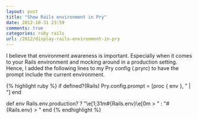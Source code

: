 ```yaml
---
layout: post
title: "Show Rails environment in Pry"
date: 2012-10-31 23:59
comments: true
categories: ruby rails
url: /2012/display-rails-environment-in-pry
---
```


I believe that environment awareness is important. Especially when it comes to
your Rails environment and mocking around in a production setting. Hence, I
added the following lines to my Pry config (.pryrc) to have the prompt include the
current environment.

<!-- more -->

{% highlight ruby %}
if defined?(Rails)
  Pry.config.prompt = [proc { env }, "     | "]
end

def env
  Rails.env.production? ? "\e[1;31m#{Rails.env}\e[0m > " : "#{Rails.env} > "
end
{% endhighlight %}
